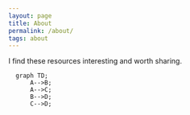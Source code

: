 ```yaml
---
layout: page
title: About
permalink: /about/
tags: about
---
```


I find these resources interesting and worth sharing.

```mermaid
  graph TD;
      A-->B;
      A-->C;
      B-->D;
      C-->D;
```